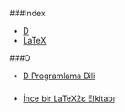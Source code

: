 ###Index
* [D](#d)
* [LaTeX](#latex)

###D

* [D Programlama Dili](http://ddili.org/ders/d/D_Programlama_Dili.pdf)

###

* [İnce bir LaTeX2ε Elkitabı](http://www.ctan.org/tex-archive/info/lshort/turkish)


